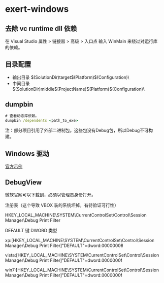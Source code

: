 ﻿# exert-windows

## 去除 vc runtime dll 依赖

在 Visual Studio 属性 > 链接器 > 高级 > 入口点 输入 WinMain 来绕过对运行库的依赖。

## 目录配置

- 输出目录 $(SolutionDir)target\$(Platform)\$(Configuration)\
- 中间目录 $(SolutionDir)middle\$(ProjectName)\$(Platform)\$(Configuration)\

## dumpbin

```cmd
# 查看动态库依赖。
dumpbin /dependents <path_to_exe>
```

注：部分项目引用了外部二进制包，这些包没有Debug包，所以Debug不可构建。

## Windows 驱动

[官方示例](https://docs.microsoft.com/zh-cn/windows-hardware/drivers/samples/)

## DebugView

微软官网可以下载到，必须以管理员身份打开。

注册表（这个导致 VBOX 装的系统坏掉，有待验证可行性）

HKEY_LOCAL_MACHINE\SYSTEM\CurrentControlSet\Control\Session Manager\Debug Print Filter

DEFAULT 键 DWORD 类型

xp:[HKEY_LOCAL_MACHINE\SYSTEM\CurrentControlSet\Control\Session Manager\Debug Print Filter]"DEFAULT"=dword:00000008

vista:[HKEY_LOCAL_MACHINE\SYSTEM\CurrentControlSet\Control\Session Manager\Debug Print Filter]"DEFAULT"=dword:0000000f

win7:[HKEY_LOCAL_MACHINE\SYSTEM\CurrentControlSet\Control\Session Manager\Debug Print Filter]"DEFAULT"=dword:0000000f
